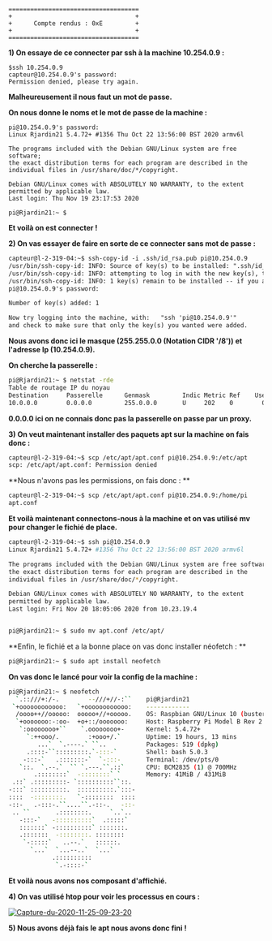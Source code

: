 ```
====================================
+                                  +
+      Compte rendus : 0xE         +
+                                  +
====================================
```

**1) On essaye de ce connecter par ssh à la machine 10.254.0.9 :**

```
$ssh 10.254.0.9
capteur@10.254.0.9's password:
Permission denied, please try again.
```

**Malheureusement il nous faut un mot de passe.**

**On nous donne le noms et le mot de passe de la machine :**

```
pi@10.254.0.9's password:
Linux Rjardin21 5.4.72+ #1356 Thu Oct 22 13:56:00 BST 2020 armv6l

The programs included with the Debian GNU/Linux system are free software;
the exact distribution terms for each program are described in the
individual files in /usr/share/doc/*/copyright.

Debian GNU/Linux comes with ABSOLUTELY NO WARRANTY, to the extent
permitted by applicable law.
Last login: Thu Nov 19 23:17:53 2020

pi@Rjardin21:~ $
```

**Et voilà on est connecter !**

**2) On vas essayer de faire en sorte de ce connecter sans mot de passe :**

```markdown
capteur@l-2-319-04:~$ ssh-copy-id -i .ssh/id_rsa.pub pi@10.254.0.9
/usr/bin/ssh-copy-id: INFO: Source of key(s) to be installed: ".ssh/id_rsa.pub"
/usr/bin/ssh-copy-id: INFO: attempting to log in with the new key(s), to filter out any that are already installed
/usr/bin/ssh-copy-id: INFO: 1 key(s) remain to be installed -- if you are prompted now it is to install the new keys
pi@10.254.0.9's password:

Number of key(s) added: 1

Now try logging into the machine, with:   "ssh 'pi@10.254.0.9'"
and check to make sure that only the key(s) you wanted were added.
```

**Nous avons donc ici le masque (255.255.0.0 (Notation CIDR '/8')) et l'adresse Ip (10.254.0.9).**

**On cherche la passerelle :**

```bash
pi@Rjardin21:~ $ netstat -rde
Table de routage IP du noyau
Destination     Passerelle      Genmask         Indic Metric Ref    Use Iface
10.0.0.0        0.0.0.0         255.0.0.0       U     202    0        0 eth0
```

**0.0.0.0 ici on ne connais donc pas la passerelle on passe par un proxy.**

**3) On veut maintenant installer des paquets apt sur la machine on fais donc :**

```bash
capteur@l-2-319-04:~$ scp /etc/apt/apt.conf pi@10.254.0.9:/etc/apt
scp: /etc/apt/apt.conf: Permission denied
```

**Nous n'avons pas les permissions, on fais donc : **

```bash
capteur@l-2-319-04:~$ scp /etc/apt/apt.conf pi@10.254.0.9:/home/pi
apt.conf                                                                                           100%   49    15.5KB/s   00:00                     
```

**Et voilà maintenant connectons-nous à la machine et on vas utilisé mv pour changer le fichié de place.**

```bash
capteur@l-2-319-04:~$ ssh pi@10.254.0.9
Linux Rjardin21 5.4.72+ #1356 Thu Oct 22 13:56:00 BST 2020 armv6l

The programs included with the Debian GNU/Linux system are free software;
the exact distribution terms for each program are described in the
individual files in /usr/share/doc/*/copyright.

Debian GNU/Linux comes with ABSOLUTELY NO WARRANTY, to the extent
permitted by applicable law.
Last login: Fri Nov 20 18:05:06 2020 from 10.23.19.4


pi@Rjardin21:~ $ sudo mv apt.conf /etc/apt/
```

**Enfin, le fichié et a la bonne place on vas donc installer néofetch : **

```bash
pi@Rjardin21:~ $ sudo apt install neofetch 
```

**On vas donc le lancé pour voir la config de la machine :**

```bash
pi@Rjardin21:~ $ neofetch 
  `.::///+:/-.        --///+//-:``    pi@Rjardin21 
 `+oooooooooooo:   `+oooooooooooo:    ------------ 
  /oooo++//ooooo:  ooooo+//+ooooo.    OS: Raspbian GNU/Linux 10 (buster) armv6l 
  `+ooooooo:-:oo-  +o+::/ooooooo:     Host: Raspberry Pi Model B Rev 2 
   `:oooooooo+``    `.oooooooo+-      Kernel: 5.4.72+ 
     `:++ooo/.        :+ooo+/.`       Uptime: 19 hours, 13 mins 
        ...`  `.----.` ``..           Packages: 519 (dpkg) 
     .::::-``:::::::::.`-:::-`        Shell: bash 5.0.3 
    -:::-`   .:::::::-`  `-:::-       Terminal: /dev/pts/0 
   `::.  `.--.`  `` `.---.``.::`      CPU: BCM2835 (1) @ 700MHz 
       .::::::::`  -::::::::` `       Memory: 41MiB / 431MiB 
 .::` .:::::::::- `::::::::::``::.
-:::` ::::::::::.  ::::::::::.`:::-                           
::::  -::::::::.   `-::::::::  ::::
-::-   .-:::-.``....``.-::-.   -::-
 .. ``       .::::::::.     `..`..
   -:::-`   -::::::::::`  .:::::`
   :::::::` -::::::::::` :::::::.
   .:::::::  -::::::::. ::::::::
    `-:::::`   ..--.`   ::::::.
      `...`  `...--..`  `...`
            .::::::::::
             `.-::::-`
```

**Et voilà nous avons nos composant d'affichié.**

**4) On vas utilisé htop pour voir les processus en cours :**

<a href="https://ibb.co/jgCfZXP"><img src="https://i.ibb.co/pJHwrFB/Capture-du-2020-11-25-09-23-20.png" alt="Capture-du-2020-11-25-09-23-20" border="0"></a>

**5) Nous avons déjà fais le apt nous avons donc fini !**

